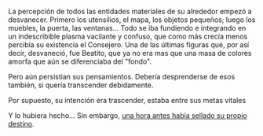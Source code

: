 La percepción de todos las entidades materiales de su alrededor empezó a desvanecer. Primero los 
utensilios, el mapa, los objetos pequeños; luego los muebles, la puerta, las ventanas... Todo se iba 
fundiendo e integrando en un indescribible plasma vacilante y confuso, que como más crecía menos percibía 
su existencia el Consejero. Una de las últimas figuras que, por así decir, desvaneció, fue Beatito, que 
ya no era mas que una masa de colores amorfa que aún se diferenciaba del "fondo".

Pero aún persistian sus pensamientos. Debería desprenderse de esos también, si quería transcender 
debidamente.

Por supuesto, su intención era trascender, estaba entre sus metas vitales

Y lo hubiera hecho... Sin embargo, [una hora antes había sellado su propio destino](destino/destino.md).
